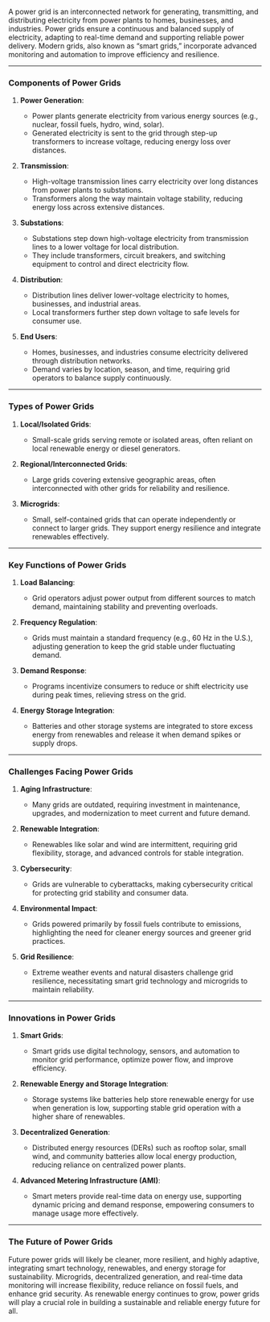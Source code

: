 A power grid is an interconnected network for generating, transmitting, and distributing electricity from power plants to homes, businesses, and industries. Power grids ensure a continuous and balanced supply of electricity, adapting to real-time demand and supporting reliable power delivery. Modern grids, also known as “smart grids,” incorporate advanced monitoring and automation to improve efficiency and resilience.

---

### Components of Power Grids

1. **Power Generation**:
   - Power plants generate electricity from various energy sources (e.g., nuclear, fossil fuels, hydro, wind, solar).
   - Generated electricity is sent to the grid through step-up transformers to increase voltage, reducing energy loss over distances.

2. **Transmission**:
   - High-voltage transmission lines carry electricity over long distances from power plants to substations.
   - Transformers along the way maintain voltage stability, reducing energy loss across extensive distances.

3. **Substations**:
   - Substations step down high-voltage electricity from transmission lines to a lower voltage for local distribution.
   - They include transformers, circuit breakers, and switching equipment to control and direct electricity flow.

4. **Distribution**:
   - Distribution lines deliver lower-voltage electricity to homes, businesses, and industrial areas.
   - Local transformers further step down voltage to safe levels for consumer use.

5. **End Users**:
   - Homes, businesses, and industries consume electricity delivered through distribution networks.
   - Demand varies by location, season, and time, requiring grid operators to balance supply continuously.

---

### Types of Power Grids

1. **Local/Isolated Grids**:
   - Small-scale grids serving remote or isolated areas, often reliant on local renewable energy or diesel generators.

2. **Regional/Interconnected Grids**:
   - Large grids covering extensive geographic areas, often interconnected with other grids for reliability and resilience.

3. **Microgrids**:
   - Small, self-contained grids that can operate independently or connect to larger grids. They support energy resilience and integrate renewables effectively.

---

### Key Functions of Power Grids

1. **Load Balancing**:
   - Grid operators adjust power output from different sources to match demand, maintaining stability and preventing overloads.

2. **Frequency Regulation**:
   - Grids must maintain a standard frequency (e.g., 60 Hz in the U.S.), adjusting generation to keep the grid stable under fluctuating demand.

3. **Demand Response**:
   - Programs incentivize consumers to reduce or shift electricity use during peak times, relieving stress on the grid.

4. **Energy Storage Integration**:
   - Batteries and other storage systems are integrated to store excess energy from renewables and release it when demand spikes or supply drops.

---

### Challenges Facing Power Grids

1. **Aging Infrastructure**:
   - Many grids are outdated, requiring investment in maintenance, upgrades, and modernization to meet current and future demand.

2. **Renewable Integration**:
   - Renewables like solar and wind are intermittent, requiring grid flexibility, storage, and advanced controls for stable integration.

3. **Cybersecurity**:
   - Grids are vulnerable to cyberattacks, making cybersecurity critical for protecting grid stability and consumer data.

4. **Environmental Impact**:
   - Grids powered primarily by fossil fuels contribute to emissions, highlighting the need for cleaner energy sources and greener grid practices.

5. **Grid Resilience**:
   - Extreme weather events and natural disasters challenge grid resilience, necessitating smart grid technology and microgrids to maintain reliability.

---

### Innovations in Power Grids

1. **Smart Grids**:
   - Smart grids use digital technology, sensors, and automation to monitor grid performance, optimize power flow, and improve efficiency.

2. **Renewable Energy and Storage Integration**:
   - Storage systems like batteries help store renewable energy for use when generation is low, supporting stable grid operation with a higher share of renewables.

3. **Decentralized Generation**:
   - Distributed energy resources (DERs) such as rooftop solar, small wind, and community batteries allow local energy production, reducing reliance on centralized power plants.

4. **Advanced Metering Infrastructure (AMI)**:
   - Smart meters provide real-time data on energy use, supporting dynamic pricing and demand response, empowering consumers to manage usage more effectively.

---

### The Future of Power Grids

Future power grids will likely be cleaner, more resilient, and highly adaptive, integrating smart technology, renewables, and energy storage for sustainability. Microgrids, decentralized generation, and real-time data monitoring will increase flexibility, reduce reliance on fossil fuels, and enhance grid security. As renewable energy continues to grow, power grids will play a crucial role in building a sustainable and reliable energy future for all.